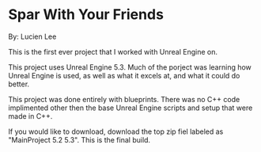# Spar With Your Friends
By: Lucien Lee

This is the first ever project that I worked with Unreal Engine on. 

This project uses Unreal Engine 5.3. Much of the porject was learning how Unreal Engine is used, as well as what it excels at, and what it could do better. 

This project was done entirely with blueprints. There was no C++ code implimented other then the base Unreal Engine scripts and setup that were made in C++.

If you would like to download, download the top zip fiel labeled as "MainProject 5.2 5.3". This is the final build.
